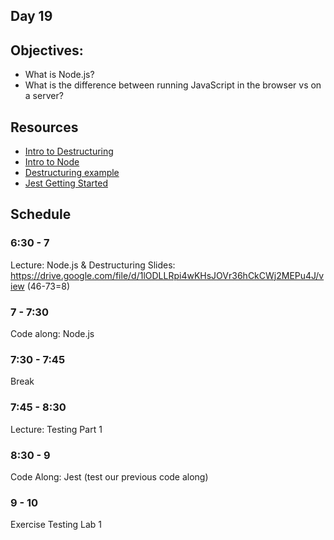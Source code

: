 ## Day 19

## Objectives:

- What is Node.js?
- What is the difference between running JavaScript in the browser vs on a server?

## Resources

- [Intro to Destructuring](https://hacks.mozilla.org/2015/05/es6-in-depth-destructuring/)
- [Intro to Node](https://www.sitepoint.com/an-introduction-to-node-js/)
- [Destructuring example](/cheat-sheets/destructuring-example.js)
- [Jest Getting Started](https://jestjs.io/docs/getting-started)

## Schedule

### 6:30 - 7

Lecture: Node.js & Destructuring
Slides: https://drive.google.com/file/d/1lODLLRpi4wKHsJOVr36hCkCWj2MEPu4J/view (46-73=8)

### 7 - 7:30

Code along: Node.js

### 7:30 - 7:45

Break

### 7:45 - 8:30

Lecture: Testing Part 1

### 8:30 - 9

Code Along: Jest (test our previous code along)

### 9 - 10

Exercise
Testing Lab 1
